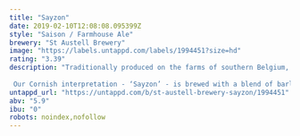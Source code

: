 ```yaml
---
title: "Sayzon"
date: 2019-02-10T12:08:08.095399Z
style: "Saison / Farmhouse Ale"
brewery: "St Austell Brewery"
image: "https://labels.untappd.com/labels/1994451?size=hd"
rating: "3.39"
description: "Traditionally produced on the farms of southern Belgium, a ‘Saison’ or ‘Farmhouse Ale’ is the term used for a beer style that was produced on the farms of Wallonia in southern Belgium, brewed with ingredients from the land, after which labourers were paid for their toils in liquid refreshment!  Our Cornish interpretation - ‘Sayzon’ - is brewed with a blend of barley, wheat and oat malts, then gently spiced with ginger, lemon and lime zest. It has a hint of cinnamon and is fermented with a special strain of ‘saison’ yeast to deliver a beer that is assertive but refreshing with a peppery spice and a refreshing citrus finish."
untappd_url: "https://untappd.com/b/st-austell-brewery-sayzon/1994451"
abv: "5.9"
ibu: "0"
robots: noindex,nofollow
---
```

